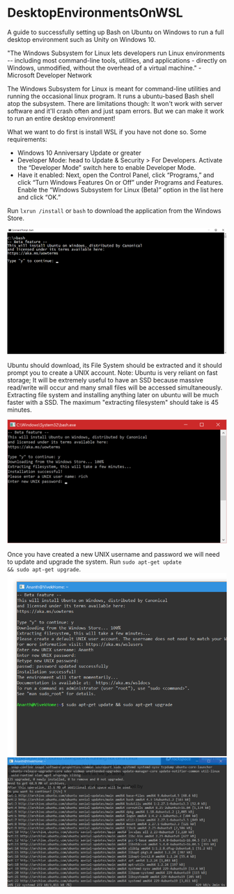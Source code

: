 # DesktopEnvironmentsOnWSL
A guide to successfully setting up Bash on Ubuntu on Windows to run a full desktop environment such as Unity on Windows 10.

"The Windows Subsystem for Linux lets developers run Linux environments -- including most command-line tools, utilities, and applications - directly on Windows, unmodified, without the overhead of a virtual machine." - Microsoft Developer Network

The Windows Subsystem for Linux is meant for command-line utilities and running the occasional linux program. It runs a ubuntu-based Bash shell atop the subsystem. There are limitations though: It won't work with server software and it'll crash often and just spam errors. But we can make it work to run an entire desktop environment!

What we want to do first is install WSL if you have not done so. Some requirements:
- Windows 10 Anniversary Update or greater
- Developer Mode: head to Update & Security > For Developers. Activate the “Developer Mode” switch here to enable Developer Mode.
- Have it enabled: Next, open the Control Panel, click “Programs,” and click “Turn Windows Features On or Off” under Programs and Features. Enable the “Windows Subsystem for Linux (Beta)” option in the list here and click “OK.”

Run <code>lxrun /install</code> or <code>bash</code> to download the application from the Windows Store.

![Install Image](/images/bashshellinstall.png?raw=true)

Ubuntu should download, its File System should be extracted and it should prompt you to create a UNIX account.
Note: Ubuntu is very reliant on fast storage; It will be extremely useful to have an SSD because massive read/write will occur and many small files will be accessed simultaneously. Extracting file system and installing anything later on ubuntu will be much faster with a SSD. The maximum "extracting filesystem" should take is 45 minutes.

![Install Image](/images/new-user.png?raw=true)


Once you have created a new UNIX username and password we will need to update and upgrade the system. Run <code>sudo apt-get update && sudo apt-get upgrade</code>.
![Install Image](/images/Capture.PNG?raw=true)
![Install Image](/images/Capture1.PNG?raw=true)


